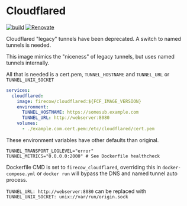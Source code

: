 # Cloudflared

[![build](https://img.shields.io/github/actions/workflow/status/firecow/cloudflared/qa.yml?branch=main)](https://github.com/firecow/cloudflared/actions)
[![Renovate](https://img.shields.io/badge/renovate-enabled-brightgreen.svg)](https://renovatebot.com)

Cloudflared "legacy" tunnels have been deprecated. A switch to named tunnels is needed.

This image mimics the "niceness" of legacy tunnels, but uses named tunnels internally.

All that is needed is a cert.pem, `TUNNEL_HOSTNAME` and `TUNNEL_URL` or `TUNNEL_UNIX_SOCKET`

```yml
services:
  cloudflared:
    image: firecow/cloudflared:${FCF_IMAGE_VERSION}
    environment:
      TUNNEL_HOSTNAME: https://somesub.example.com
      TUNNEL_URL: http://webserver:8080
    volumes:
      - ./example.com.cert.pem:/etc/cloudflared/cert.pem
``` 

These environment variables have other defaults than original.
```shell
TUNNEL_TRANSPORT_LOGLEVEL="error"
TUNNEL_METRICS="0.0.0.0:2000" # See Dockerfile healthcheck
```

Dockerfile CMD is set to `firecow_cloudflared`, overriding this in `docker-compose.yml` or `docker run` will bypass the DNS and named tunnel auto process. 


`TUNNEL_URL: http://webserver:8080` can be replaced with `TUNNEL_UNIX_SOCKET: unix://var/run/origin.sock`
